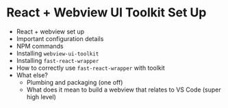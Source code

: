 # React + Webview UI Toolkit Set Up

- React + webview set up
- Important configuration details
- NPM commands
- Installing `webview-ui-toolkit`
- Installing `fast-react-wrapper`
- How to correctly use `fast-react-wrapper` with toolkit
- What else?
  - Plumbing and packaging (one off)
  - What does it mean to build a webview that relates to VS Code (super high level)
